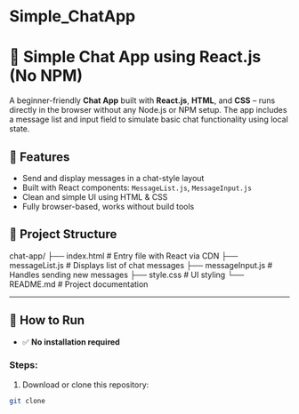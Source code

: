 # Simple_ChatApp

# 💬 Simple Chat App using React.js (No NPM)

A beginner-friendly **Chat App** built with **React.js**, **HTML**, and **CSS** – runs directly in the browser without any Node.js or NPM setup. The app includes a message list and input field to simulate basic chat functionality using local state.


## 📌 Features

- Send and display messages in a chat-style layout
- Built with React components: `MessageList.js`, `MessageInput.js`
- Clean and simple UI using HTML & CSS
- Fully browser-based, works without build tools





## 📁 Project Structure

chat-app/
├── index.html # Entry file with React via CDN
├── messageList.js # Displays list of chat messages
├── messageInput.js # Handles sending new messages
├── style.css # UI styling
└── README.md # Project documentation


---

## 🚀 How to Run

- ✅ **No installation required**

### Steps:

1. Download or clone this repository:
```bash
git clone 
